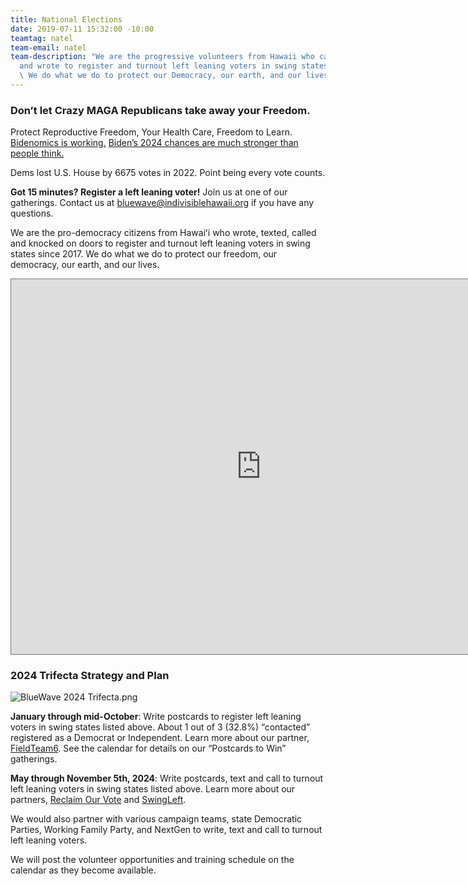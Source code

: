 ```yaml
---
title: National Elections
date: 2019-07-11 15:32:00 -10:00
teamtag: natel
team-email: natel
team-description: "We are the progressive volunteers from Hawaii who called, texted,
  and wrote to register and turnout left leaning voters in swing states since 2017.
  \ We do what we do to protect our Democracy, our earth, and our lives.\n\n"
---
```


### Don’t let Crazy MAGA Republicans take away your Freedom. 

Protect Reproductive Freedom, Your Health Care, Freedom to Learn.  [Bidenomics is working.](https://lincolnproject.us/its-not-just-about-yelling-bidenomics-is-working/)  [Biden’s 2024 chances are much stronger than people think.](https://www.msnbc.com/opinion/msnbc-opinion/biden-2024-election-polls-strong-rcna130507?)

Dems lost U.S. House by 6675 votes in 2022.  Point being every vote counts. 

**Got 15 minutes?  Register a left leaning voter!** Join us at one of our gatherings.   Contact us at bluewave@indivisiblehawaii.org if you have any questions.

We are the pro-democracy citizens from Hawaiʻi  who wrote, texted, called and knocked on doors to register and turnout left leaning voters in swing states since 2017.  We do what we do to protect our freedom, our democracy, our earth, and our lives.

<iframe src="https://calendar.google.com/calendar/embed?height=600&wkst=1&bgcolor=%23ffffff&ctz=Pacific%2FHonolulu&title=BlueWave%20Hawaii%20Events%20and%20Actions&src=Ymx1ZXdhdmVAaW5kaXZpc2libGVoYXdhaWkub3Jn&src=ZW4udXNhI2hvbGlkYXlAZ3JvdXAudi5jYWxlbmRhci5nb29nbGUuY29t&color=%23039BE5&color=%230B8043" style="border:solid 1px #777" width="800" height="600" frameborder="0" scrolling="no"></iframe>

### 2024 Trifecta Strategy and Plan

![BlueWave 2024 Trifecta.png](/uploads/BlueWave%202024%20Trifecta.png)

**January through mid-October**: 
Write postcards to register left leaning voters in swing states listed above.  About 1 out of 3 (32.8%) “contacted” registered as a Democrat or Independent.  Learn more about our partner, [FieldTeam6](https://www.fieldteam6.org/).  See the calendar for details on our “Postcards to Win” gatherings.  


**May through November 5th, 2024**:                                                                                                     Write postcards, text and call to turnout left leaning voters in swing states listed above.  Learn more about our partners, [Reclaim Our Vote](https://www.centerforcommonground.org/reclaim-our-vote) and [SwingLeft](https://swingleft.org/).  


We would also partner with various campaign teams, state Democratic Parties, Working Family Party, and NextGen to write, text and call to turnout left leaning voters.  


We will post the volunteer opportunities and training schedule on the calendar as they become available.

                